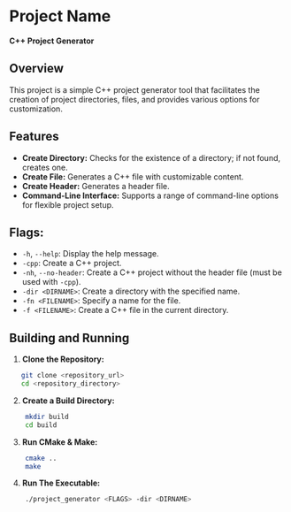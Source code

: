 # Project Name

**C++ Project Generator**

## Overview

This project is a simple C++ project generator tool that facilitates the creation of project directories, files, and provides various options for customization.

## Features

- **Create Directory:** Checks for the existence of a directory; if not found, creates one.
- **Create File:** Generates a C++ file with customizable content.
- **Create Header:** Generates a header file.
- **Command-Line Interface:** Supports a range of command-line options for flexible project setup.

## Flags:

- `-h`, `--help`: Display the help message.
- `-cpp`: Create a C++ project.
- `-nh`, `--no-header`: Create a C++ project without the header file (must be used with `-cpp`).
- `-dir <DIRNAME>`: Create a directory with the specified name.
- `-fn <FILENAME>`: Specify a name for the file.
- `-f <FILENAME>`: Create a C++ file in the current directory.

## Building and Running

1. **Clone the Repository:**
```bash
   git clone <repository_url>
   cd <repository_directory>
```
2. **Create a Build Directory:**
```bash
    mkdir build
    cd build
```
3. **Run CMake & Make:**
```bash
    cmake ..
    make
```

4. **Run The Executable:**
```bash
    ./project_generator <FLAGS> -dir <DIRNAME>
```